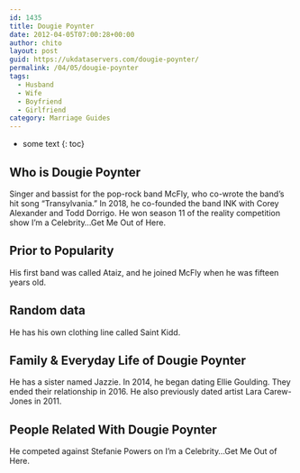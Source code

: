 ```yaml
---
id: 1435
title: Dougie Poynter
date: 2012-04-05T07:00:28+00:00
author: chito
layout: post
guid: https://ukdataservers.com/dougie-poynter/
permalink: /04/05/dougie-poynter
tags:
  - Husband
  - Wife
  - Boyfriend
  - Girlfriend
category: Marriage Guides
---
```


* some text
{: toc}


## Who is  Dougie Poynter
                  
                  
                  
Singer and bassist for the pop-rock band McFly, who co-wrote the band&#8217;s hit song &#8220;Transylvania.&#8221; In 2018, he co-founded the band INK with Corey Alexander and Todd Dorrigo. He won season 11 of the reality competition show I&#8217;m a Celebrity&#8230;Get Me Out of Here.
                  
                
                
                
## Prior to Popularity 
                  
                  
                  
His first band was called Ataiz, and he joined McFly when he was fifteen years old.
                  
                
                
                
## Random data 
                  
                  
                  
He has his own clothing line called Saint Kidd.
                  
                
                
                
## Family & Everyday Life of Dougie Poynter
                  
                  
                  
He has a sister named Jazzie. In 2014, he began dating Ellie Goulding. They ended their relationship in 2016. He also previously dated artist Lara Carew-Jones in 2011.
                  
                
                
                
## People Related With  Dougie Poynter
                  
                  
                  
He competed against Stefanie Powers on I&#8217;m a Celebrity&#8230;Get Me Out of Here.
                  
                
              
            
          
          
          
    
    
  
